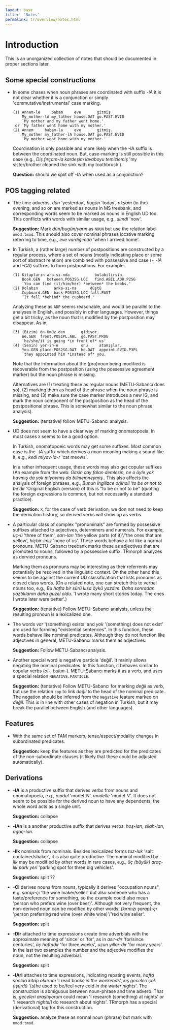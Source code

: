 ```yaml
---
layout: base
title:  'Notes'
permalink: tr/overview/notes.html
---
```


# Introduction

This is an unorganized collection of notes that should be
documented in proper sections later.

## Some special constructions

* In some chases when noun phrases are coordinated with suffix *-lA*
  it is not clear whether it is a conjunction or simply
  'commutative/instrumental' case marking.
  
  ```
  (1) Annem-le     babam     eve       gitmiş
      My_mother-lA my_father house.DAT go.PAST.EVID
      `My mother and my father went home.'
   or `My father went home with my mother.'
  (2) Annem     babam-la     eve       gitmiş.
      My_mother my_father-lA house.DAT go.PAST.EVID
      `My mother went home with my mother.'
  ```

  Coordination is only possible and more likely when the -lA suffix is
  between the coordinated noun. But, case-marking is still possible
  in this case (e.g., *Diş fırçam-la kardeşim lavaboyu temizlemiş*
  'my sister/brother cleaned the sink with my toothbrush').

  **Question:** should we split off -lA when used as a conjunction?

## POS tagging related

* The time adverbs, *dün* 'yesterday', *bugün* 'today', *akşam* (in
  the) evening, and so on are marked as nouns in MS treebank, and
  corresponding words seem to be marked as nouns in English UD too.
  This conflicts with words with similar usage, e.g., *şimdi* 'now'.

  **Suggestion:** Mark *dün/bugün/yarın* as `NOUN` but use the
  relation label `nmod:tmod`. This should also cover nominal phrases
  locative marking referring to time, e.g., *eve vardığımda* 'when I
  arrived home'.

* In Turkish, a (rather large) number of postpositions are constructed
  by a regular process, where a set of nouns (mostly indicating place
  or some sort of abstract relation) are combined with possessive
  and case (+ *-lA* and *-CA*) suffixes to form postpositions. For
  example:
  ```
  (1) Kitapların ara-sı-nda           bulabilirsin.
      Book.GEN   between.POS3SG.LOC   find.ABIL.AOR.P2SG
      `You can find (it/him/her) *between* the books.'
  (2) Dolabın       arka-sı-na      düştü
      Cupboard.GEN  back-POS3SG.LOC fall.PAST
      `It fell *behind* the cupboard.'
  ```

  Analyzing these as `ADP` seems reasonable, and would be parallel to
  the analyses in English, and possibly in other languages. However,
  things get a bit tricky, as the noun that is modified by the
  postposition may disappear. As in,
  ```
  (3) (Bizim) ön-ümüz-den       gidiyor.
      We.GEN  front.POS1PL.ABL  go.PAST.PROG
      `he/she/it is going *in front of* us'
  (4) (Senin) yer-in-e          onu     atamışlar.
      You.GEN place-POS2SG.DAT  he.DAT  appoint.EVID.P3PL
      `they appointed him *instead of* you.
  ```
  Note that the information about the (pro)noun being modified is
  recoverable from the postposition (using the possessive agreement 
  marker) but the noun phrase is missing.

  Alternatives are (1) treating these as regular nouns (METU-Sabancı
  does so),  (2) marking them as head of the phrase when the noun
  phrase is missing, and (3) make sure the case marker introduces a
  new IG, and mark the noun component of the postposition as the 
  head of the postpositional phrase. This is somewhat similar to 
  the noun phrase analysis).

  **Suggestion:** (tentative) follow METU-Sabancı analysis.

* UD does not seem to have a clear way of marking onomatopoeia.
  In most cases `X` seems to be a good option.

  In Turkish, onomatopoeic words may get some suffixes. Most common
  case is the *-lA* suffix which derives a noun meaning making a sound
  like it, e.g., *kedi miyav-la-r* 'cat meows'. 
  
  In a rather infrequent usage, these words may also get copular
  suffixes (An example from the web: *Gitsin çay falan demlesin, ne o
  öyle yok havmış da yok miyavmış da bilmemneymiş.*. This also affects
  the analysis of foreign phrases, e.g., *Bunun İngilizce orjinali 'to
  be or not to be'dir* 'Original English (version) of this is "to be
  or not to be" (quoting the foreign expressions is common, but not
  necessarily a standard practice).

  **Suggestion:** `X`, for the case of verb derivation, we don not
  need to keep the derivation history, so derived verbs will show up as verbs.

* A particular class of complex "pronominals" are formed by possessive
  suffixes attached to adjectives, determiners and numerals. For
  example, *üç-ü* 'three of them', *sarı-ları* 'the yellow parts (of
  it)'/'the ones that are yellow', *hiçbir-imiz* 'none of us'. These
  words behave a lot like a normal pronouns. METU-Sabancı treebank
  marks these as adjectives that are promoted to nouns, followed by a
  possessive suffix. TRmorph analyzes as dervied pronouns.

  Marking them as pronouns may be interesting as their referrents may
  potentially be resolved in the linguistic context. On the other hand
  this seems to be against the current UD classification that lists
  pronouns as closed class words. (On a related note, one can stretch
  this to verbal nouns too, e.g., *Bu hafta bir sürü kısa öykü yazdım. 
  Daha sonradan yaztıklarım daha guzel oldu.* 
  'I wrote many short stories today. The ones I wrote later were better'.)

  **Suggestion:** (tentative) Follow METU-Sabancı analysis, unless the
  resulting pronoun is a lexicalized one.

* The words *var* '(something) exists' and *yok* '(something) does not exist' 
  are used for formimg "existential sentences". In this function, these words
  behave like nominal predicates. Although they do not function like
  adjectives in general, METU-Sabancı marks them as adjectives.
  
  **Suggestion:** Follow METU-Sabancı analysis.
  
* Another special word is negative particle 'değil'. It mainly allows
  negating the nominal predicates. In this function, it behaves
  similar to copular verbs (*ol-*, *bulun-*). METU-Sabancı marks it as
  a verb, and uses a special relation `NEGATIVE.PARTICLE`.

  **Suggestion:** (tentative) Follow METU-Sabancı for marking *değil*
  as verb, but use the relation `cop` to link *değil* to the head of
  the nominal predicate. The negation should be inferred from the
  `Negative` feature marked on *değil*.
  This is in line with other cases of negation in Turkish, but it may
  break the parallel between English (and other languages).

## Features

* With the same set of TAM markers, tense/aspect/modality changes 
  in subordinated predicates.

  **Suggestion:** keep the features as they are predicted for the
  predicates of the non-subordinate clauses (it likely that these
  could be adjusted automatically).

## Derivations 

* **-lA** is a productive suffix that derives verbs from nouns
  and onomatopoeia, e.g., *model* 'model-N', *modelle* 'model-V'.
  It does not seem to be possible for the derived noun to have any
  dependents, the whole word acts as a single unit.

  **Suggestion:** collapse

* **-lAn** is a another productive suffix that derives verbs:
  *hoş-lan*, *silah-lan*, *ağaç-lan*.

  **Suggestion:** collapse
  
* **-lIk** nominals from nominals. Besides lexicalized forms *tuz-luk*
  'salt container/shaker', it is also quite productive. The nominal
  modified by *-lIk* may be modified by other words in rare cases,
  e.g., *üç (büyük) araç-lık park yeri* 'parking spot for three big vehicles'.

  **Suggestion:** split ??

* **-CI** derives nouns from nouns, typically it derives "occupation
  nouns", e.g. *şarap-çı* 'the wine maker/seller' but also someone who
  has a taste/preference for something, so the example could also mean
  'person who prefers wine (over beer)'. Although not very frequent,
  the non-derived noun can be modified by other words: 
  *[kırmızı şarap]-çı* 'person preferring red wine (over white wine)'/'red wine seller'.

  **Suggestion:** split

* **-DIr** attached to time expressions create time adverbials with
  the approximate meaning of 'since' or 'for', as in *asır-dır*
  'for/since centuries', *üç haftadır* 'for three weeks', 
  *uzun yıllar-dır* 'for many years'. In the last two examples the number
  and the adjective modifies the noun, not the resulting adverbial.

  **Suggestion:** split

* **-lArI** attaches to time expressions, indicating repating events,
  *hafta sonları kitap okurum*
  'I read books *in the weekends*',
  *kış geceleri çok üşürdü* 
  '(s)he used to be/feel very cold *in the winter nights*'.
  The construction is abmiguous between noun-phrase and time adverb.
  That is, *geceleri araştıyorum* could mean 'I research (something)
  at nights' or 'I research *nights*/I do research about nights'. 
  TRmorph has a special (derivational) tag for this construction.

  **Suggestion:** analyze these as normal noun (phrase) but mark with
  `nmod:tmod`.
   
